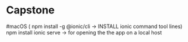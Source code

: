 # Capstone

#macOS
( npm install -g @ionic/cli  -> INSTALL ionic command tool lines)
npm install
ionic serve -> for opening the the app on a local host
